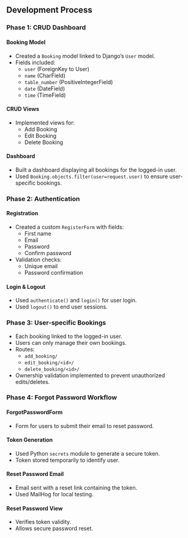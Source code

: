 ## Development Process

### Phase 1: CRUD Dashboard

#### Booking Model
- Created a `Booking` model linked to Django’s `User` model.
- Fields included:
  - `user` (ForeignKey to User)
  - `name` (CharField)
  - `table_number` (PositiveIntegerField)
  - `date` (DateField)
  - `time` (TimeField)

#### CRUD Views
- Implemented views for:
  - Add Booking
  - Edit Booking
  - Delete Booking

#### Dashboard
- Built a dashboard displaying all bookings for the logged-in user.
- Used `Booking.objects.filter(user=request.user)` to ensure user-specific bookings.

### Phase 2: Authentication

#### Registration
- Created a custom `RegisterForm` with fields:
  - First name
  - Email
  - Password
  - Confirm password
- Validation checks:
  - Unique email
  - Password confirmation

#### Login & Logout
- Used `authenticate()` and `login()` for user login.
- Used `logout()` to end user sessions.

### Phase 3: User-specific Bookings

- Each booking linked to the logged-in user.
- Users can only manage their own bookings.
- Routes:
  - `add_booking/`
  - `edit_booking/<id>/`
  - `delete_booking/<id>/`
- Ownership validation implemented to prevent unauthorized edits/deletes.

### Phase 4: Forgot Password Workflow

#### ForgotPasswordForm
- Form for users to submit their email to reset password.

#### Token Generation
- Used Python `secrets` module to generate a secure token.
- Token stored temporarily to identify user.

#### Reset Password Email
- Email sent with a reset link containing the token.
- Used MailHog for local testing.

#### Reset Password View
- Verifies token validity.
- Allows secure password reset.

